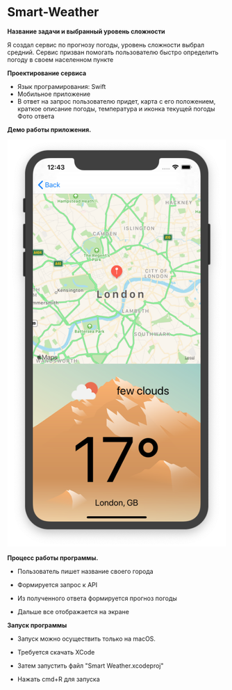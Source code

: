 # Smart-Weather
**Название задачи и выбранный уровень сложности**

Я создал сервис по прогнозу погоды, уровень сложности выбрал средний. Сервис призван помогать пользователю быстро определить погоду в своем населенном пункте

**Проектирование сервиса**

   - Язык програмирования: Swift
   - Мобильное приложение
   - В ответ на запрос пользователю придет, карта с его положением, краткое описание погоды, температура и иконка текущей погоды
   Фото ответа

**Демо работы приложения.**

![Иллюстрация к проекту](https://github.com/HaloAssassin973/Smart-Weather/blob/master/Smart%20Weather/Demo/Day.png)
    
**Процесс работы программы.**

   - Пользователь пишет название своего города
        
   - Формируется запрос к API
        
   - Из полученного ответа формируется прогноз погоды
        
   - Дальше все отображается на экране

**Запуск программы**

   - Запуск можно осуществить только на macOS.
   
   - Требуется скачать XCode
   
   - Затем запустить файл "Smart Weather.xcodeproj"
   
   - Нажать cmd+R для запуска
